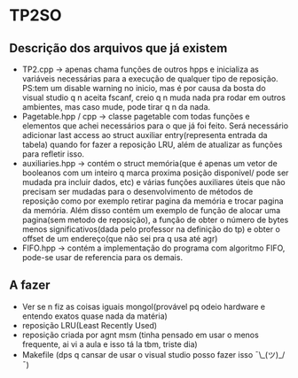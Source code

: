 # TP2SO

## Descrição dos arquivos que já existem

- TP2.cpp -> apenas chama funções de outros hpps e inicializa as variáveis necessárias para a execução de qualquer tipo de reposição. PS:tem um disable warning no inicio, mas é por causa da bosta do visual studio q n aceita fscanf, creio q n muda nada pra rodar em outros ambientes, mas caso mude, pode tirar q n da nada.
- Pagetable.hpp / cpp -> classe pagetable com todas funções e elementos que achei necessários para o que já foi feito. Será necessário adicionar last access ao struct auxiliar entry(representa entrada da tabela) quando for fazer a reposição LRU, além de atualizar as funções para refletir isso.
- auxiliaries.hpp -> contém o struct memória(que é apenas um vetor de booleanos com um inteiro q marca proxima posição disponível/ pode ser mudada pra incluir dados, etc) e várias funções auxiliares úteis que não precisam ser mudadas para o desenvolvimento de métodos de reposição como por exemplo retirar pagina da memória e trocar pagina da memória. Além disso contém um exemplo de função de alocar uma pagina(sem metodo de reposição), a função de obter o número de bytes menos significativos(dada pelo professor na definição do tp) e obter o offset de um endereço(que não sei pra q usa até agr)
- FIFO.hpp -> contém a implementação do programa com algoritmo FIFO, pode-se usar de referencia para os demais.


## A fazer
- Ver se n fiz as coisas iguais mongol(provável pq odeio hardware e entendo exatos quase nada da matéria)
- reposição LRU(Least Recently Used)
- reposição criada por agnt msm (tinha pensado em usar o menos frequente, ai vi a aula e isso tá la tbm, triste dia)
- Makefile (dps q cansar de usar o visual studio posso fazer isso ¯\\\_(ツ)\_/¯)
